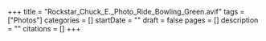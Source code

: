 +++
title = "Rockstar_Chuck_E._Photo_Ride_Bowling_Green.avif"
tags = ["Photos"]
categories = []
startDate = ""
draft = false
pages = []
description = ""
citations = []
+++
